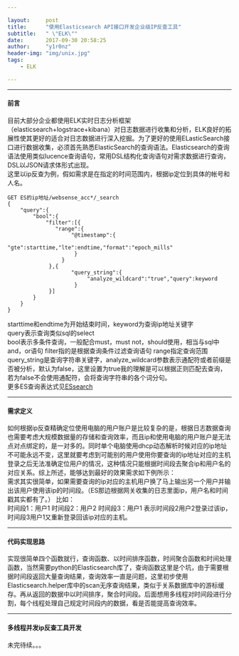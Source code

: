 ```yaml
---

layout:     post
title:      "使用Elasticsearch API接口开发企业级IP反查工具"
subtitle:   " \"ELK\""
date:       2017-09-30 20:58:25
author:     "y1r0nz"
header-img: "img/unix.jpg"
tags:
    - ELK

--- 
```


--- 

#### 前言
  目前大部分企业都使用ELK实时日志分析框架（elasticsearch+logstrace+kibana）对日志数据进行收集和分析，ELK良好的拓展性使其更好的适合对日志数据进行深入挖掘。为了更好的使用ELasticSearch接口进行数据收集，必须首先熟悉ElasticSearch的查询语法。Elasticsearch的查询语法使用类似lucence查询语句，常用DSL结构化查询语句对需求数据进行查询，DSL以JSON请求体形式出现。  
这里以ip反查为例，假如需求是在指定的时间范围内，根据ip定位到具体的帐号和人名。  
```  
GET ES的ip地址/websense_acc*/_search  
{ 
    "query":{
        "bool":{
            "filter":[{
               "range":{
                    "@timestamp":{
                         "gte":starttime,"lte":endtime,"format":"epoch_mills"
                     }
                 }
             },{
                    "query_string":{
                         "analyze_wildcard":"true","query":keyword
                     }
             }]
        }
    } 
}
```  
  starttime和endtime为开始结束时间，keyword为查询ip地址关键字  
  query表示查询类似sql的select  
  bool表示多条件查询，一般配合must，must not，should使用，相当与sql中and，or语句
  filter指的是根据查询条件过滤查询语句
  range指定查询范围
  query_string是查询字符串关键字，analyze_wildcard参数表示通配符或者前缀是否被分析，默认为false，这里设置为true我的理解是可以根据正则匹配去查询，若为false不会使用通配符，会将查询字符串的各个词分句。  
  更多ES查询表达式见[ESsearch](http://www.zhimengzhe.com/shujuku/other/251397.html)  

--- 

#### 需求定义
如何根据ip反查精确定位使用电脑的用户账户是比较复杂的是，根据日志数据查询也需要考虑大规模数据量的存储和查询效率，而且ip和使用电脑的用户账户是无法点对点绑定的，是一对多的。同时单个电脑使用dhcp动态解析时候对应的ip地址不可能永远不变，这里就要考虑到可能别的用户使用你要查询的ip地址对应的主机登录之后无法准确定位用户的情况，这种情况只能根据时间段去聚合ip和用户名的对应关系。综上所述，能够达到最好的效果需求如下例所示：    
需求其实很简单，如果需要查询的ip对应的主机用户换了马上输出另一个用户并输出该用户使用该ip的时间段。（ES那边根据网关收集的日志里面ip，用户名和时间戳其实都有了。）
比如：  
时间段1：用户1
时间段2：用户2
时间段3：用户1
表示时间段2用户2登录过该ip，时间段3用户1又重新登录回该ip对应的主机。  

--- 

#### 代码实现思路  
实现很简单四个函数就行，查询函数、以时间排序函数，时间聚合函数和时间处理函数，当然需要python的Elasticsearch库了，查询函数这里是个坑，由于需要根据时间段返回大量查询结果，查询效率一直是问题，这里初步使用Elasticsearch.helper库中的scan无序查询结果，类似于关系数据库中的游标缓存。再从返回的数据中以时间排序，聚合时间段。后面想用多线程对时间段进行分割，每个线程处理自己规定时间段内的数据，看是否能提高查询效率。  

--- 

#### 多线程并发ip反查工具开发  
  未完待续。。。